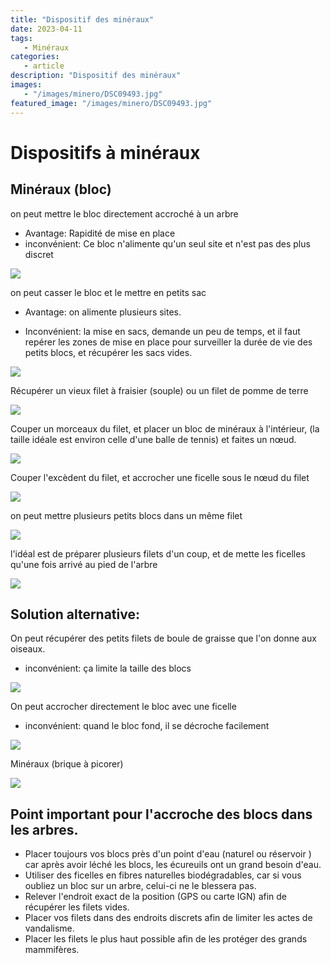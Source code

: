 ```yaml
---
title: "Dispositif des minéraux"
date: 2023-04-11
tags: 
   - Minéraux
categories:
   - article
description: "Dispositif des minéraux"
images:
   - "/images/minero/DSC09493.jpg"
featured_image: "/images/minero/DSC09493.jpg"
---
```


# Dispositifs à minéraux

## Minéraux (bloc)

on peut mettre le bloc directement accroché à un arbre 

- Avantage: Rapidité de mise en place 
- inconvénient: Ce bloc n'alimente qu'un seul site et n'est pas des plus discret 

![](/images/minero/DSC06421.jpg) 

on peut casser le bloc et le mettre en petits sac 

- Avantage: on alimente plusieurs sites. 

- Inconvénient: la mise en sacs, demande un peu de temps, et il faut repérer les zones de mise en place pour surveiller la durée de vie des petits blocs, et récupérer les sacs vides.

![](/images/minero/DSC08855.jpg) 

Récupérer un vieux filet à fraisier (souple) ou un filet de pomme de terre 

![](/images/minero/DSC08852.jpg) 

Couper un morceaux du filet, et placer un bloc de minéraux à l'intérieur, (la taille idéale est environ celle d'une balle de tennis) et faites un nœud.

![](/images/minero/DSC08856.jpg) 

Couper l'excèdent du filet, et accrocher une ficelle sous le nœud du filet

![](/images/minero/DSC08858.jpg) 

on peut mettre plusieurs petits blocs dans un même filet

![](/images/minero/DSC08859.jpg) 

l'idéal est de préparer plusieurs filets d'un coup, et de mette les ficelles qu'une fois arrivé au pied de l'arbre   

![](/images/minero/DSC08860.jpg) 

## Solution alternative:

On peut récupérer des petits filets de boule de graisse que l'on donne aux oiseaux.

-  inconvénient: ça limite la taille des blocs

![](/images/minero/DSC08845.jpg) 

On peut accrocher directement le bloc avec une ficelle  

-  inconvénient: quand le bloc fond, il se décroche facilement

![](/images/minero/DSC08847.jpg) 


Minéraux (brique à picorer)

![](/images/minero/image008.jpg) 


## Point important pour l'accroche des blocs dans les arbres.


- Placer toujours vos blocs près d'un point d'eau (naturel ou réservoir ) car après avoir léché les blocs, les écureuils ont un grand besoin d'eau.
- Utiliser des ficelles en fibres naturelles biodégradables, car si vous oubliez un bloc sur un arbre, celui-ci ne le blessera pas.
- Relever l'endroit exact de la position (GPS ou carte IGN) afin de récupérer les filets vides. 
- Placer vos filets dans des endroits discrets afin de limiter les actes de vandalisme.
- Placer les filets le plus haut possible afin de les protéger des grands mammifères.

